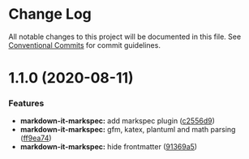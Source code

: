# Change Log

All notable changes to this project will be documented in this file.
See [Conventional Commits](https://conventionalcommits.org) for commit guidelines.

# 1.1.0 (2020-08-11)


### Features

* **markdown-it-markspec:** add markspec plugin ([c2556d9](https://github.com/stasson/markspec/commit/c2556d902ce3da79a5c42fc8bd170892a9e61749))
* **markdown-it-markspec:** gfm, katex, plantuml and math parsing ([ff9ea74](https://github.com/stasson/markspec/commit/ff9ea74b01f86fc8515da48b497e677454a6db16))
* **markdown-it-markspec:** hide frontmatter ([91369a5](https://github.com/stasson/markspec/commit/91369a5f4a2953c296b3ba7948da9afcc8171039))
